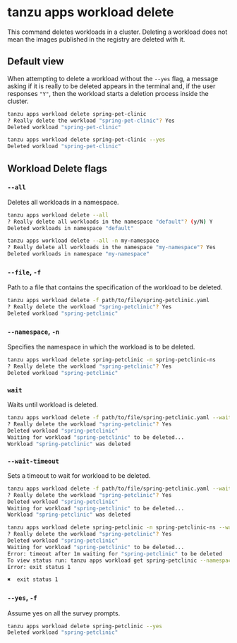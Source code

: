 # tanzu apps workload delete

This command deletes workloads in a cluster. Deleting a workload does not mean the images published in the registry are deleted with it.

## Default view

When attempting to delete a workload without the `--yes` flag, a message asking if it is really to be
deleted appears in the terminal and, if the user responses `"Y"`, then the workload starts a deletion
process inside the cluster.

```bash
tanzu apps workload delete spring-pet-clinic
? Really delete the workload "spring-pet-clinic"? Yes
Deleted workload "spring-pet-clinic"
```

```bash
tanzu apps workload delete spring-pet-clinic --yes
Deleted workload "spring-pet-clinic"
```

## Workload Delete flags

### <a id="delete-all"></a> `--all`

Deletes all workloads in a namespace.

```bash
tanzu apps workload delete --all
? Really delete all workloads in the namespace "default"? (y/N) Y
Deleted workloads in namespace "default"
```

```bash
tanzu apps workload delete --all -n my-namespace
? Really delete all workloads in the namespace "my-namespace"? Yes
Deleted workloads in namespace "my-namespace"
```

### <a id="delete-file"></a> `--file`, `-f`

Path to a file that contains the specification of the workload to be deleted.

```bash
tanzu apps workload delete -f path/to/file/spring-petclinic.yaml
? Really delete the workload "spring-petclinic"? Yes
Deleted workload "spring-petclinic"
```

### <a id="delete-namespace"></a> `--namespace`, `-n`

Specifies the namespace in which the workload is to be deleted.

```bash
tanzu apps workload delete spring-petclinic -n spring-petclinic-ns
? Really delete the workload "spring-petclinic"? Yes
Deleted workload "spring-petclinic"
```

### <a id="delete-wait"></a> `wait`

Waits until workload is deleted.

```bash
tanzu apps workload delete -f path/to/file/spring-petclinic.yaml --wait
? Really delete the workload "spring-petclinic"? Yes
Deleted workload "spring-petclinic"
Waiting for workload "spring-petclinic" to be deleted...
Workload "spring-petclinic" was deleted
```

### <a id="delete-wait-timeout"></a> `--wait-timeout`

Sets a timeout to wait for workload to be deleted.

```bash
tanzu apps workload delete -f path/to/file/spring-petclinic.yaml --wait --wait-timeout 1m
? Really delete the workload "spring-petclinic"? Yes
Deleted workload "spring-petclinic"
Waiting for workload "spring-petclinic" to be deleted...
Workload "spring-petclinic" was deleted
```

```bash
tanzu apps workload delete spring-petclinic -n spring-petclinic-ns --wait --wait-timeout 1m
? Really delete the workload "spring-petclinic"? Yes
Deleted workload "spring-petclinic"
Waiting for workload "spring-petclinic" to be deleted...
Error: timeout after 1m waiting for "spring-petclinic" to be deleted
To view status run: tanzu apps workload get spring-petclinic --namespace spring-petclinic-ns
Error: exit status 1

✖  exit status 1
```

### <a id="delete-yes"></a> `--yes`, `-f`

Assume yes on all the survey prompts.

```bash
tanzu apps workload delete spring-petclinic --yes
Deleted workload "spring-petclinic"
```
